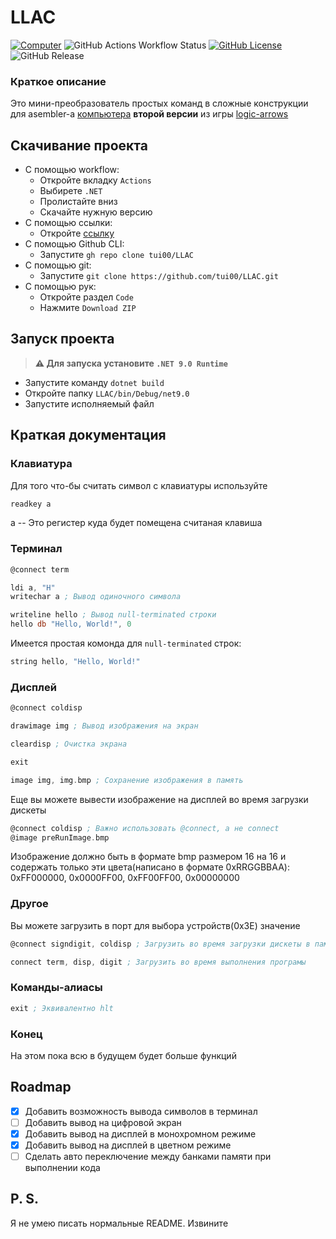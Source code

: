 # LLAC
[![Computer](https://img.shields.io/badge/logic--arrows-map-blue)](https://logic-arrows.io/map-computer)
![GitHub Actions Workflow Status](https://img.shields.io/github/actions/workflow/status/tui00/LLAC/dotnet.yml)
[![GitHub License](https://img.shields.io/github/license/tui00/LLAC)](https://github.com/tui00/LLAC/blob/main/LICENSE)
![GitHub Release](https://img.shields.io/github/v/release/tui00/LLAC?include_prereleases)

### Краткое описание
Это мини-преобразователь простых команд в сложные конструкции для asembler-а [компьютера](https://logic-arrows.io/map-computer) **второй версии** из игры [logic-arrows](https://logic-arrows/)

## Скачивание проекта
- С помощью workflow:  
  - Откройте вкладку `Actions`
  - Выбирете `.NET`
  - Пролистайте вниз
  - Скачайте нужную версию
- С помощью ссылки:
  - Откройте [ссылку](https://github.com/tui00/LLAC/archive/refs/heads/main.zip)
- С помощью Github CLI:  
  - Запустите `gh repo clone tui00/LLAC`
- С помощью git:  
  - Запустите `git clone https://github.com/tui00/LLAC.git`
- С помощью рук:
  - Откройте раздел `Code`
  - Нажмите `Download ZIP`

## Запуск проекта
> **⚠️ Для запуска установите `.NET 9.0 Runtime`**
- Запустите команду `dotnet build`
- Откройте папку `LLAC/bin/Debug/net9.0`
- Запустите исполняемый файл

## Краткая документация
### Клавиатура
Для того что-бы считать символ с клавиатуры используйте
```asm
readkey a
```
a -- Это регистер куда будет помещена считаная клавиша

### Терминал
```asm
@connect term

ldi a, "H"
writechar a ; Вывод одиночного символа

writeline hello ; Вывод null-terminated строки
hello db "Hello, World!", 0
```
Имеется простая комонда для `null-terminated` строк:
```asm
string hello, "Hello, World!"
```

### Дисплей
```asm
@connect coldisp

drawimage img ; Вывод изображения на экран

cleardisp ; Очистка экрана

exit

image img, img.bmp ; Сохранение изображения в память
```
Еще вы можете вывести изображение на дисплей во время загрузки дискеты
```asm
@connect coldisp ; Важно использовать @connect, а не connect
@image preRunImage.bmp
```
Изображение должно быть в формате bmp размером 16 на 16 и содержать только эти цвета(написано в формате 0xRRGGBBAA): 0xFF000000, 0x0000FF00, 0xFF00FF00, 0x00000000

### Другое
Вы можете загрузить в порт для выбора устройств(0x3E) значение
```asm
@connect signdigit, coldisp ; Загрузить во время загрузки дискеты в память

connect term, disp, digit ; Загрузить во время выполнения програмы
```

### Команды-алиасы
```asm
exit ; Эквивалентно hlt
```

### Конец
На этом пока всю в будущем будет больше функций

## Roadmap
- [x] Добавить возможность вывода символов в терминал
- [ ] Добавить вывод на цифровой экран
- [x] Добавить вывод на дисплей в монохромном режиме
- [x] Добавить вывод на дисплей в цветном режиме
- [ ] Сделать авто переключение между банками памяти при выполнении кода

## P. S.
Я не умею писать нормальные README. Извините
